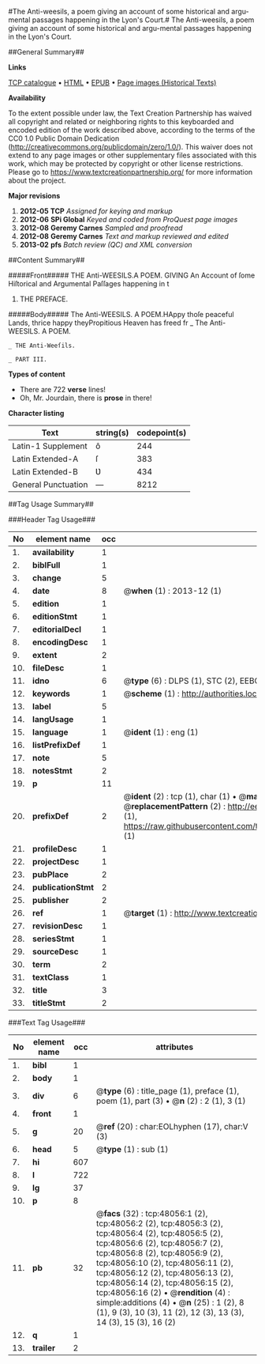 #The Anti-weesils, a poem giving an account of some historical and argu-mental passages happening in the Lyon's Court.#
The Anti-weesils, a poem giving an account of some historical and argu-mental passages happening in the Lyon's Court.

##General Summary##

**Links**

[TCP catalogue](http://www.ota.ox.ac.uk/tcp/)  • 
[HTML](http://tei.it.ox.ac.uk/tcp/Texts-HTML/free/A25/A25673.html)  • 
[EPUB](http://tei.it.ox.ac.uk/tcp/Texts-EPUB/free/A25/A25673.epub) • 
[Page images (Historical Texts)](https://historicaltexts.jisc.ac.uk/eebo-11672344e)

**Availability**

To the extent possible under law, the Text Creation Partnership has waived all copyright and related or neighboring rights to this keyboarded and encoded edition of the work described above, according to the terms of the CC0 1.0 Public Domain Dedication (http://creativecommons.org/publicdomain/zero/1.0/). This waiver does not extend to any page images or other supplementary files associated with this work, which may be protected by copyright or other license restrictions. Please go to https://www.textcreationpartnership.org/ for more information about the project.

**Major revisions**

1. __2012-05__ __TCP__ *Assigned for keying and markup*
1. __2012-06__ __SPi Global__ *Keyed and coded from ProQuest page images*
1. __2012-08__ __Geremy Carnes__ *Sampled and proofread*
1. __2012-08__ __Geremy Carnes__ *Text and markup reviewed and edited*
1. __2013-02__ __pfs__ *Batch review (QC) and XML conversion*

##Content Summary##

#####Front#####
THE Anti-WEESILS.A POEM. GIVING An Account of ſome Hiſtorical and Argumental Paſſages happening in t
1. THE PREFACE.

#####Body#####
The Anti-WEESILS. A POEM.HAppy thoſe peaceful Lands, thrice happy theyPropitious Heaven has freed fr
    _ The Anti-WEESILS. A POEM.

    _ THE Anti-Weeſils.

    _ PART III.

**Types of content**

  * There are 722 **verse** lines!
  * Oh, Mr. Jourdain, there is **prose** in there!

**Character listing**


|Text|string(s)|codepoint(s)|
|---|---|---|
|Latin-1 Supplement|ô|244|
|Latin Extended-A|ſ|383|
|Latin Extended-B|Ʋ|434|
|General Punctuation|—|8212|

##Tag Usage Summary##

###Header Tag Usage###

|No|element name|occ|attributes|
|---|---|---|---|
|1.|__availability__|1||
|2.|__biblFull__|1||
|3.|__change__|5||
|4.|__date__|8| @__when__ (1) : 2013-12 (1)|
|5.|__edition__|1||
|6.|__editionStmt__|1||
|7.|__editorialDecl__|1||
|8.|__encodingDesc__|1||
|9.|__extent__|2||
|10.|__fileDesc__|1||
|11.|__idno__|6| @__type__ (6) : DLPS (1), STC (2), EEBO-CITATION (1), OCLC (1), VID (1)|
|12.|__keywords__|1| @__scheme__ (1) : http://authorities.loc.gov/ (1)|
|13.|__label__|5||
|14.|__langUsage__|1||
|15.|__language__|1| @__ident__ (1) : eng (1)|
|16.|__listPrefixDef__|1||
|17.|__note__|5||
|18.|__notesStmt__|2||
|19.|__p__|11||
|20.|__prefixDef__|2| @__ident__ (2) : tcp (1), char (1)  •  @__matchPattern__ (2) : ([0-9\-]+):([0-9IVX]+) (1), (.+) (1)  •  @__replacementPattern__ (2) : http://eebo.chadwyck.com/downloadtiff?vid=$1&page=$2 (1), https://raw.githubusercontent.com/textcreationpartnership/Texts/master/tcpchars.xml#$1 (1)|
|21.|__profileDesc__|1||
|22.|__projectDesc__|1||
|23.|__pubPlace__|2||
|24.|__publicationStmt__|2||
|25.|__publisher__|2||
|26.|__ref__|1| @__target__ (1) : http://www.textcreationpartnership.org/docs/. (1)|
|27.|__revisionDesc__|1||
|28.|__seriesStmt__|1||
|29.|__sourceDesc__|1||
|30.|__term__|2||
|31.|__textClass__|1||
|32.|__title__|3||
|33.|__titleStmt__|2||


###Text Tag Usage###

|No|element name|occ|attributes|
|---|---|---|---|
|1.|__bibl__|1||
|2.|__body__|1||
|3.|__div__|6| @__type__ (6) : title_page (1), preface (1), poem (1), part (3)  •  @__n__ (2) : 2 (1), 3 (1)|
|4.|__front__|1||
|5.|__g__|20| @__ref__ (20) : char:EOLhyphen (17), char:V (3)|
|6.|__head__|5| @__type__ (1) : sub (1)|
|7.|__hi__|607||
|8.|__l__|722||
|9.|__lg__|37||
|10.|__p__|8||
|11.|__pb__|32| @__facs__ (32) : tcp:48056:1 (2), tcp:48056:2 (2), tcp:48056:3 (2), tcp:48056:4 (2), tcp:48056:5 (2), tcp:48056:6 (2), tcp:48056:7 (2), tcp:48056:8 (2), tcp:48056:9 (2), tcp:48056:10 (2), tcp:48056:11 (2), tcp:48056:12 (2), tcp:48056:13 (2), tcp:48056:14 (2), tcp:48056:15 (2), tcp:48056:16 (2)  •  @__rendition__ (4) : simple:additions (4)  •  @__n__ (25) : 1 (2), 8 (1), 9 (3), 10 (3), 11 (2), 12 (3), 13 (3), 14 (3), 15 (3), 16 (2)|
|12.|__q__|1||
|13.|__trailer__|2||
